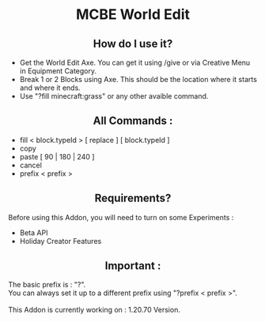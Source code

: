 <h1 align="center">
 MCBE World Edit
</h1>

<h2 align="center">
 How do I use it?
</h2>
<ul>
 <li>
  Get the World Edit Axe. You can get it using /give or via Creative Menu in Equipment Category.
 </li>
 <li>
  Break 1 or 2 Blocks using Axe. This should be the location where it starts and where it ends.
 </li>
 <li>
  Use "?fill minecraft:grass" or any other avaible command.
 </li>
</ul>

<h2 align="center">
 All Commands :
</h2>
<ul>
 <li>
  fill < block.typeId > [ replace ] [ block.typeId ]
 </li>
 <li>
  copy
 </li>
 <li>
  paste [ 90 | 180 | 240 ]
 </li>
 <li>
  cancel
 </li>
 <li>
  prefix < prefix >
 </li>
</ul>

<h2 align="center">
 Requirements?
</h2>
<p>
 Before using this Addon, you will need to turn on some Experiments :
</p>
<ul>
 <li>
  Beta API
 </li>
 <li>
  Holiday Creator Features
 </li>
</ul>

<h2 align="center">
 Important :
</h2>
<p>
 The basic prefix is : "?".<br>
 You can always set it up to a different prefix using "?prefix < prefix >".<br><br>
 This Addon is currently working on : 1.20.70 Version.
</p>

